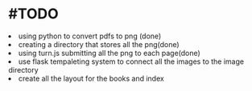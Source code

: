 #TODO
=====

<li>using python to convert pdfs to png (done) </li>
<li>creating a directory that stores all the png(done)</li>
<li>using turn.js submitting all the png to each page(done)</li>
<li>use flask tempaleting system to connect all the images to the image directory</li>
<li>create all the layout for the books and index</li>